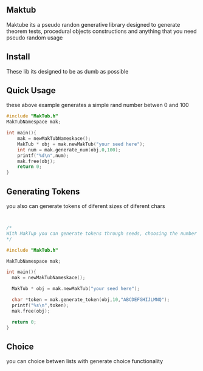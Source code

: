 
## Maktub
Maktube its a pseudo randon generative library designed to generate
theorem tests, procedural objects constructions and anything that you need
pseudo random usage

## Install
These lib its designed to be as dumb as possible


## Quick Usage
these above example generates a simple rand number betwen  0 and 100


~~~c
#include "MakTub.h"
MakTubNamespace mak;

int main(){
    mak = newMakTubNameskace();
    MakTub * obj = mak.newMakTub("your seed here");
    int num = mak.generate_num(obj,0,100);
    printf("%d\n",num);
    mak.free(obj);
    return 0;
}

~~~

## Generating Tokens
you also can generate tokens of diferent sizes of diferent chars


~~~c


/*
With MakTup you can generate tokens through seeds, choosing the number of characters and which characters are accepted.
*/

#include "MakTub.h"

MakTubNamespace mak;

int main(){
  mak = newMakTubNameskace();

  MakTub * obj = mak.newMakTub("your seed here");

  char *token = mak.generate_token(obj,10,"ABCDEFGHIJLMNQ");
  printf("%s\n",token);
  mak.free(obj);

  return 0;
}

~~~

## Choice
you can choice betwen lists with generate choice functionality

